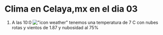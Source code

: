 # Clima en Celaya,mx en el dia 03

1. A las 10:0 !["icon weather"](http://openweathermap.org/img/w/04d.png) tenemos una temperatura de 7 C con nubes rotas y  vientos de 1.87 y nubosidad al 75%
